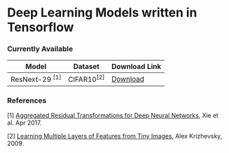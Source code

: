 # Deep Learning Models written in Tensorflow

### Currently Available
Model | Dataset | Download Link
--- | --- | ---
ResNext-29 <sup>[1]</sup> | CIFAR10<sup>[2]</sup> | [Download](http://www.cs.toronto.edu/~kriz/cifar.html)

### References
[1]  [Aggregated Residual Transformations for Deep Neural Networks](https://arxiv.org/abs/1611.05431), Xie et al. Apr 2017.

[2]  [Learning Multiple Layers of Features from Tiny Images](http://www.cs.toronto.edu/~kriz/learning-features-2009-TR.pdf), Alex Krizhevsky, 2009.
